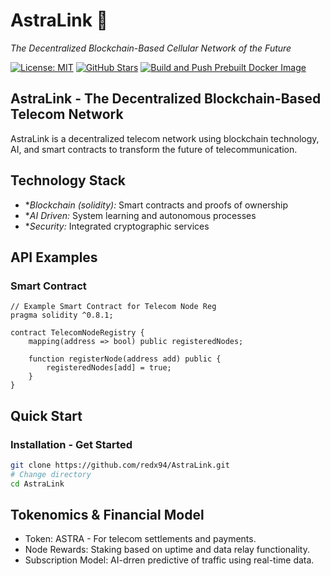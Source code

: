 # AstraLink 🚀  
*The Decentralized Blockchain-Based Cellular Network of the Future*

[![License: MIT](https://img.shields.io/badge/License-MIT-yellow.svg)](LICENSE) 
[![GitHub Stars](https://img.shields.io/github/stars/redx94/AstraLink.svg?style=social)](https://github.com/redx94/AstraLink/stargazers)
[![Build and Push Prebuilt Docker Image](https://github.com/redx94/AstraLink/actions/workflows/build-and-push.yml/badge.svg)](https://github.com/redx94/AstraLink/actions/workflows/build-and-push.yml)


## AstraLink - The Decentralized Blockchain-Based Telecom Network

AstraLink is a decentralized telecom network using blockchain technology, AI, and smart contracts to transform the future of telecommunication.


## Technology Stack
- **Blockchain (solidity):* Smart contracts and proofs of ownership
- **AI Driven:* System learning and autonomous processes
- **Security:* Integrated cryptographic services 

## API Examples 


### Smart Contract

```{"solidity"}
// Example Smart Contract for Telecom Node Reg     
pragma solidity ^0.8.1;

contract TelecomNodeRegistry {
    mapping(address => bool) public registeredNodes;

    function registerNode(address add) public {
        registeredNodes[add] = true;
    }
}
```

## Quick Start

### Installation - Get Started

```bash
git clone https://github.com/redx94/AstraLink.git
# Change directory
cd AstraLink
```



## Tokenomics & Financial Model

- Token: ASTRA - For telecom settlements and payments.
- Node Rewards: Staking based on uptime and data relay functionality.
- Subscription Model: AI-drren predictive of traffic using real-time data.
